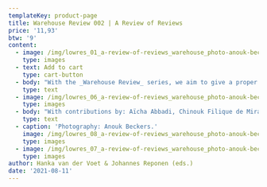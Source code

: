 ```yaml
---
templateKey: product-page
title: Warehouse Review 002 | A Review of Reviews
price: '11,93'
btw: '9'
content:
  - image: /img/lowres_01_a-review-of-reviews_warehouse_photo-anouk-beckers.jpg
    type: images
  - text: Add to cart
    type: cart-button
  - body: "With the _Warehouse Review_ series, we aim to give a proper analysis and contextualisation of certain contemporary fashion phenomena, but not only through an essayistic approach. Instead, we deploy various methods of research and analysis to zoom in on specific aspects that make – in our estimation – a fashion phenomenon into what it is. Our first edition of _Warehouse Review_, entitled ‘People Wearing Off-White’, was a thorough study of the fashion label Off-White and its immense popularity. With this second edition of _Warehouse Review_, we are taking a more meta approach: we are reviewing the fashion review, and in specific, those of the Louis Vuitton fall 2020 womenswear collection. \r\n\nIn his fall 2020 collection, Nicolas Ghesquière, the creative director of Louis Vuitton womenswear, explored notions around time. Talking to Nicole Phelps, the Director of Vogue Runway, he stated: “I wanted to imagine what could happen if the past could look at us.” With that sentiment in mind, the contributors of this _Warehouse Review_ interrogated these, now historical written records, that collectively make up a response to Louis Vuitton fall 2020 presentation. Through this meta-critique, we hope to explore what we might learn about these past examples of catwalk writing as a way to move the discipline forward. As McNeil and Miller declared “…the reviewer is the critic!” it is now time to critique the critic and to review the review."
    type: text
  - image: /img/lowres_06_a-review-of-reviews_warehouse_photo-anouk-beckers.jpg
    type: images
  - body: "With contributions by: Aïcha Abbadi, Chinouk Filique de Miranda, Dal Chodha, Femke de Vries, Hanka van der Voet, Isabel Mundigo-Moore, Johannes Reponen, Laura Gardner, Megan Wray Schertler, Ricarda Bigolin and Sophie Barr. Design by Line Arngaard.\r\n\nType: softcover\\ Dimensions: 108 mm x 182 mm portrait\\ Pages: 220\\ Editors: Hanka van der Voet & Johannes Reponen\\ Contributors: Aïcha Abbadi, Chinouk Filique de Miranda, Dal Chodha, Femke de Vries, Hanka van der Voet, Isabel Mundigo-Moore, Johannes Reponen, Laura Gardner, Megan Wray Schertler, Ricarda Bigolin and Sophie Barr \\ Graphic design: Line Arngaard\\ Release date: July 2021\\ Binding: glued\\ Edition: 700\\ Color: black and white\\ Printer: Tallinn Book Printers\\ Language: English\\ Text editing: Pat Frances\\ Made possible by: Creative Industries Fund NL\\ Production: Warehouse"
    type: text
  - caption: 'Photography: Anouk Beckers.'
    image: /img/lowres_08_a-review-of-reviews_warehouse_photo-anouk-beckers.jpg
    type: images
  - image: /img/lowres_07_a-review-of-reviews_warehouse_photo-anouk-beckers.jpg
    type: images
author: Hanka van der Voet & Johannes Reponen (eds.)
date: '2021-08-11'
---
```


